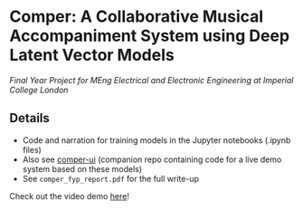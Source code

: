 # Comper: A Collaborative Musical Accompaniment System using Deep Latent Vector Models

_Final Year Project for MEng Electrical and Electronic Engineering at Imperial College London_

## Details

- Code and narration for training models in the Jupyter notebooks (.ipynb files)
- Also see [comper-ui](https://github.com/JunShern/comper-ui) (companion repo containing code for a live demo system based on these models)
- See `comper_fyp_report.pdf` for the full write-up

Check out the video demo [here](https://www.youtube.com/watch?v=IT3dXUDpqq4)!
